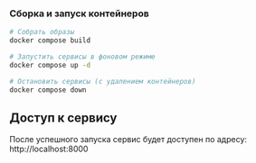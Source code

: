 

### Сборка и запуск контейнеров

```bash
# Собрать образы
docker compose build

# Запустить сервисы в фоновом режиме
docker compose up -d

# Остановить сервисы (с удалением контейнеров)
docker compose down
```

## Доступ к сервису
После успешного запуска сервис будет доступен по адресу:
http://localhost:8000